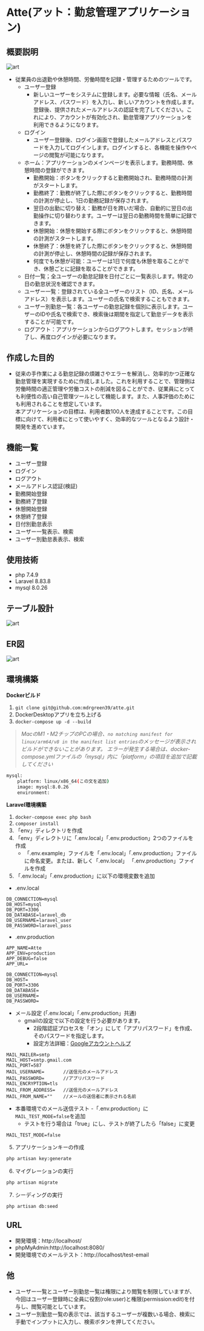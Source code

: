 # Atte(アット：勤怠管理アプリケーション)
## 概要説明
![art](atte-stamp.png)
- 従業員の出退勤や休憩時間、労働時間を記録・管理するためのツールです。
  - ユーザー登録
    - 新しいユーザーをシステムに登録します。必要な情報（氏名、メールアドレス、パスワード）を入力し、新しいアカウントを作成します。登録後、提供されたメールアドレスの認証を完了してください。これにより、アカウントが有効化され、勤怠管理アプリケーションを利用できるようになります。
  - ログイン
    - ユーザー登録後、ログイン画面で登録したメールアドレスとパスワードを入力してログインします。ログインすると、各機能を操作やページの閲覧が可能になります。
  - ホーム：アプリケーションのメインページを表示します。勤務時間、休憩時間の登録ができます。
    - 勤務開始：ボタンをクリックすると勤務開始され、勤務時間の計測がスタートします。
    - 勤務終了：勤務が終了した際にボタンをクリックすると、勤務時間の計測が停止し、1日の勤務記録が保存されます。
     - 翌日の出勤に切り替え：勤務が日を跨いだ場合、自動的に翌日の出勤操作に切り替わります。ユーザーは翌日の勤務時間を簡単に記録できます。
    - 休憩開始：休憩を開始する際にボタンをクリックすると、休憩時間の計測がスタートします。
    - 休憩終了：休憩を終了した際にボタンをクリックすると、休憩時間の計測が停止し、休憩時間の記録が保存されます。
    - 何度でも休憩が可能：ユーザーは1日で何度も休憩を取ることができ、休憩ごとに記録を取ることができます。
  - 日付一覧；全ユーザーの勤怠記録を日付ごとに一覧表示します。特定の日の勤怠状況を確認できます。
  - ユーザー一覧：登録されている全ユーザーのリスト（ID、氏名、メールアドレス）を表示します。ユーザーの氏名で検索することもできます。
  - ユーザー別勤怠一覧：各ユーザーの勤怠記録を個別に表示します。ユーザーのIDや氏名で検索でき、検索後は期間を指定して勤怠データを表示することが可能です。
  - ログアウト：アプリケーションからログアウトします。セッションが終了し、再度ログインが必要になります。


## 作成した目的
- 従来の手作業による勤怠記録の煩雑さやエラーを解消し、効率的かつ正確な勤怠管理を実現するために作成しました。これを利用することで、管理側は労働時間の適正管理や労働コストの削減を図ることができ、従業員にとっても利便性の高い自己管理ツールとして機能します。また、人事評価のためにも利用されることを想定しています。<br>本アプリケーションの目標は、利用者数100人を達成することです。この目標に向けて、利用者にとって使いやすく、効率的なツールとなるよう設計・開発を進めています。

## 機能一覧
- ユーザー登録
- ログイン
- ログアウト
- メールアドレス認証(検証)
- 勤務開始登録
- 勤務終了登録
- 休憩開始登録
- 休憩終了登録
- 日付別勤怠表示
- ユーザー一覧表示、検索
- ユーザー別勤怠表表示、検索

## 使用技術
- php 7.4.9
- Laravel 8.83.8
- mysql 8.0.26

## テーブル設計
![art](table.png)

## ER図
![art](atte-er.drawio.png)

## 環境構築
**Dockerビルド**
1. `git clone git@github.com:mdrgreen39/atte.git`
2. DockerDesktopアプリを立ち上げる
3. `docker-compose up -d --build`

> *MacのM1・M2チップのPCの場合、`no matching manifest for linux/arm64/v8 in the manifest list entries`のメッセージが表示されビルドができないことがあります。
エラーが発生する場合は、docker-compose.ymlファイルの「mysql」内に「platform」の項目を追加で記載してください*
``` bash
mysql:
    platform: linux/x86_64(この文を追加)
    image: mysql:8.0.26
    environment:
```

**Laravel環境構築**
1. `docker-compose exec php bash`
2. `composer install`
3. 「env」ディレクトリを作成
4. 「env」ディレクトリに「.env.local」「.env.production」2つのファイルを作成
   - 「.env.example」ファイルを「.env.local」「.env.production」ファイルに命名変更。または、新しく「.env.local」 「.env.production」ファイルを作成
5. 「.env.local」「.env.production」に以下の環境変数を追加
- .env.local
``` text
DB_CONNECTION=mysql
DB_HOST=mysql
DB_PORT=3306
DB_DATABASE=laravel_db
DB_USERNAME=laravel_user
DB_PASSWORD=laravel_pass
```

- .env.production
``` text
APP_NAME=Atte
APP_ENV=production
APP_DEBUG=false
APP_URL=
```
``` text
DB_CONNECTION=mysql
DB_HOST=
DB_PORT=3306
DB_DATABASE=
DB_USERNAME=
DB_PASSWORD=
```
- メール設定 (「.env.local」「.env.production」共通)
  - gmailの設定で以下の設定を行う必要があります。<br>
    - 2段階認証プロセスを「オン」にして「アプリパスワード」を作成、そのパスワードを指定します。<br>
    - 設定方法詳細：[Googleアカウントヘルプ](https://support.google.com/accounts/answer/185833?hl=ja&authuser=1)

``` text
MAIL_MAILER=smtp
MAIL_HOST=smtp.gmail.com
MAIL_PORT=587
MAIL_USERNAME=       //送信元のメールアドレス
MAIL_PASSWORD=       //アプリパスワード
MAIL_ENCRYPTION=tls
MAIL_FROM_ADDRESS=   //送信元のメールアドレス
MAIL_FROM_NAME=""    //メールの送信者に表示される名前
```
  - 本番環境でのメール送信テスト
    -「.env.production」に`MAIL_TEST_MODE=false`を追加
    - テストを行う場合は「true」にし、テストが終了したら「false」に変更
``` text
MAIL_TEST_MODE=false
```

5. アプリケーションキーの作成
``` bash
php artisan key:generate
```

6. マイグレーションの実行
``` bash
php artisan migrate
```

7. シーディングの実行
``` bash
php artisan db:seed
```

## URL
- 開発環境：http://localhost/
- phpMyAdmin:http://localhost:8080/
- 開発環境でのメールテスト：http://localhost/test-email

## 他
- ユーザー一覧とユーザー別勤怠一覧は権限により閲覧を制限していますが、今回はユーザー登録時に全員に役割(role:user)と権限(permission:edit)を付与し、閲覧可能としています。
- ユーザー別勤怠一覧の表示では、該当するユーザーが複数いる場合、検索に手動でインプットに入力し、検索ボタンを押してください。